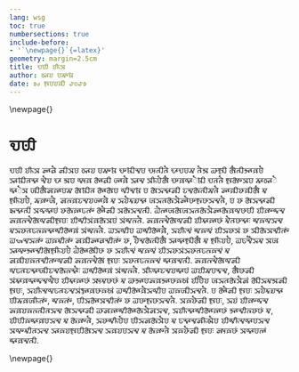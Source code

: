 ```yaml
---
lang: wsg
toc: true
numbersections: true
include-before:
- '`\newpage{}`{=latex}'
geometry: margin=2.5cm
title: 𑵮𑵺𑶋 𑵭𑶌𑶉
author: 𑵽𑶊𑵭 𑵺𑵶𑶍𑶂
date: 𑶣𑶡 𑶀𑵺𑵭𑶈𑶋 𑶢𑶠𑶢𑶣
---
```


\newpage{}

# 𑵮𑵺𑶋

𑵮𑵺𑶋 𑵭𑶌𑶉 𑶅𑶊𑵵𑶐 𑶅𑶋𑶉𑵺 𑵽𑶊𑵭 𑵺𑵶𑶍𑶂 𑵮𑶍𑶂𑶋𑵬𑵺 𑵮𑶎𑵳𑶋𑵳𑶐 𑵮𑶊𑵮𑵺𑵶 𑵳𑶐𑵸 𑵡𑶀𑶋 𑵱𑶐𑵳𑶋𑵸𑶊𑶈𑵺𑶐 𑶉𑶊𑶂𑶋𑵳𑵬𑶊 𑵬𑶐𑵭 𑵮𑶊 𑵸𑵺 𑵰𑶎𑶈 𑵱𑶊𑵵𑶋 𑶇𑶊𑶈𑶐 𑶉𑶊𑵬 𑶉𑶌𑵺𑶐𑵱𑶐 𑵮𑶍𑶈𑵰𑶊𑶐𑶂𑶋 𑵮𑵳𑵳𑶐 𑶀𑵱𑶍𑶉𑵺 𑵶𑶊𑵽𑶊𑶐 𑵰𑶊𑶐𑶉 𑶇𑶋𑵱𑶐𑶅𑶈𑶊𑵺𑵶 𑵱𑶂𑶋𑵳 𑵱𑶊𑵱𑵺 𑵰𑶋𑵬𑶂 𑵺 𑵱𑶉𑶗𑵬𑶊𑶅𑶋 𑵭𑶗𑵬𑵱𑶗𑵳𑶋𑵶𑵳𑶐 𑶅𑶊𑶈𑶋𑵭𑶊𑶈𑶋𑵱𑶐 𑵻 𑶀𑶌𑵭𑵺𑶐, 𑵶𑶗𑶈𑶍𑶇𑶐, 𑶅𑵳𑶗𑶈𑵭𑶗𑵬𑵭𑶇𑶊𑶈𑶐 𑵻 𑶉𑶗𑵭𑶐𑵻𑶗𑵼𑵬𑶊 𑶇𑶉𑶗𑵳𑵱𑶗𑶉𑶐𑶅𑶓𑵺𑶍𑶀𑶗𑵺𑶊𑶉𑶗𑵬𑵳𑶐, 𑵺 𑵭𑶊 𑵱𑶉𑶗𑵬𑶊𑶅𑶋 𑵲𑶗𑵬𑶊𑵳𑶋𑶕 𑶉𑵰𑶗𑵰𑶊𑵺𑶕 𑵭𑶊𑵱𑶗𑶈𑶊𑵺𑶗𑵳𑶍𑶕 𑵱𑶓𑶅𑶋 𑶉𑵱𑶗𑶉𑶗𑵬𑵳𑶋. 𑵧𑵳𑶊𑶇𑵱𑶇𑶉𑶗𑵳𑵱𑶗𑶉𑶐𑶅𑶊𑵱𑶗𑶈𑵰𑵺𑶊𑵺𑶋 𑵭𑶋𑶈𑶍𑵹𑶗𑵬 𑶅𑶗𑶈𑵳𑶗𑵬𑶐𑵱𑵰𑶅𑶋𑶀𑵺𑶖 𑵭𑶋𑵹𑶋𑶉𑶕𑶈𑵱𑶗𑶉𑵺𑶕 𑶉𑶕𑵹𑵳𑶗𑵳𑶐. 𑶅𑶗𑶈𑵳𑶗𑵬𑶐𑵱𑵰𑶅𑶋 𑵭𑶋𑵻𑶊𑶈𑶊𑵺𑶊𑶕 𑵻𑶐𑵳𑵺𑶊𑵬𑶊𑶖 𑵹𑶈𑶗𑵰𑶉𑶗𑵬 𑵻𑶉𑶗𑵭𑶊𑵳𑵺𑶗𑵳𑶗𑶈𑶗𑵬𑶊𑵹𑶋𑵱𑶊𑶈𑶕 𑶉𑶕𑵹𑵳𑶗𑵳𑶐. 𑵠𑶉𑶗𑵰𑶋𑵺 𑵠𑵹𑶋𑵱𑶊𑶈𑶐, 𑶉𑶗𑵭𑶌𑵬𑶕 𑵹𑶈𑶗𑵰𑶕 𑵭𑶋𑶉𑶗𑵭𑶊𑶉𑶕 𑵭𑶊 𑶉𑶋𑵱𑶗𑶉𑵬𑶋𑵳𑶍𑶕 𑵠𑵯𑶗𑵬𑶉𑶗𑵳𑶍𑶕 𑵠𑶈𑶗𑵻𑶋𑵳𑶍𑶕 𑶅𑶈𑶋𑶅𑶊𑵵𑵬𑶋𑵳𑶍𑶕 𑵭𑶊, 𑵭𑶑𑵬𑵱𑶗𑵳𑶋𑵱𑶐 𑶉𑶊𑵰𑶊𑶀𑶋𑵱𑶐 𑵻 𑶀𑶌𑵭𑵺𑶐, 𑵠𑵺𑶗𑵬𑶑𑶉𑶗𑵻 𑶉𑶇 𑶉𑶊𑵰𑶍𑵸𑶊𑵬𑶋𑵱𑶀𑶌𑵭𑵺𑶐 𑵧𑵱𑶊𑵱𑶋𑵺𑶊 𑵭𑶊 𑶉𑶗𑵭𑶌𑵬𑶕 𑵹𑶈𑶗𑵰𑶕 𑵭𑶋𑶉𑶗𑵭𑶊𑶉𑶕𑶉𑶗𑵭𑶊𑵳𑵺𑶗𑵳𑶗𑶈𑶗𑵬𑶕 𑵻 𑶅𑶈𑶋𑵭𑶈𑶗𑵳𑵬𑶋𑵳𑶍𑵰𑶅𑶋 𑶅𑶗𑶈𑵳𑶗𑵬𑶐𑵱𑶕 𑶀𑵺𑶖 𑶉𑶗𑵭𑶊𑵳𑵺𑶗𑵳𑶗𑶈𑶗𑵬𑶕 𑵹𑶊𑶈𑵬𑵳𑶋. 𑶅𑶗𑶈𑵳𑶗𑵬𑶐𑵱𑵰𑶅𑶋 𑵰𑵺𑶗𑵳𑵭𑶗𑵬𑶊𑵯𑶋𑵭𑶗𑵬𑵱𑶗𑵳𑶗𑵬𑶓𑶖 𑵠𑵹𑶋𑵱𑶊𑶈𑶕 𑶉𑶕𑵹𑵳𑶗𑵳𑶐. 𑶉𑶌𑵰𑶊𑵭𑶗𑵬𑵭𑵹𑶊𑵺𑶕 𑵠𑵭𑶋𑵶𑵺𑵬𑶗𑵬, 𑵱𑶐𑵺𑶊𑶅𑶋 𑶉𑶕𑵻𑶊𑶈𑵰𑶊𑵹𑶗𑵬𑵰𑶐𑵺 𑵭𑶋𑵻𑶊𑶈𑶊𑵺𑶊𑶕 𑶉𑶎𑵻𑵺𑶊𑵺𑶊𑶕 𑵻 𑵡𑵸𑶊𑵺𑶅𑶗𑶈𑵸𑶊𑵺𑶊𑶈𑶗𑵴𑶕 𑵭𑶋𑵺𑶑𑵭 𑶇𑶉𑶗𑵳𑵱𑶗𑶉𑶐𑶅𑶕 𑵱𑶋𑶉𑶗𑵻𑵸𑶅𑶋 𑶀𑵺𑶖, 𑶉𑶗𑵭𑶌𑵬𑵰𑵺𑶗𑵳𑵭𑶗𑵬𑶉𑶕𑵷𑶊𑶈𑵺𑶊𑶈𑶗𑵴𑶕 𑵠𑵹𑶋𑵱𑶊𑶈𑶐𑶉𑶗𑵰𑶋𑵺 𑵠𑶈𑶗𑶇𑶋𑶉𑶗𑵬𑵳𑶐.  𑵺 𑵱𑶓𑶅𑶋 𑶀𑵺𑶖 𑶉𑶗𑵭𑶐𑵻𑶗𑵼𑵬𑶊 𑵺𑶋𑵶𑶗𑶈𑶇𑶌𑵳𑶍𑶕, 𑵹𑶈𑶗𑵳𑶍𑶕, 𑵺𑶋𑶉𑶗𑵱𑶊𑶉𑵬𑶋𑵳𑶍𑶕 𑵭𑶊 𑵠𑵺𑶍𑶀𑶗𑵺𑶊𑶉𑶗𑵬𑵳𑶐. 𑶉𑶈𑶗𑵭𑶓𑶅𑶋 𑶀𑵺𑶖, 𑶉𑶗𑵭𑶕 𑵭𑶋𑶈𑶍𑵹𑶗𑵬 𑶅𑶗𑶈𑵭𑶈𑶗𑵳𑶗𑵳𑶋𑵳𑶉𑶗𑵬 𑵱𑶉𑶗𑵬𑶊𑶅𑶋 𑵡𑶅𑶈𑶊𑵹𑶋𑵱𑶊𑵱𑶗𑶉𑶐𑶅𑶉𑶗𑵬, 𑶉𑶗𑵭𑶌𑵬𑶊𑵹𑶋𑵱𑶊𑶈𑶊𑵺𑶊𑶕 𑵸𑶊𑵬𑶋𑵳𑶗𑵭𑶊𑵺𑶊𑶕 𑵻, 𑵭𑶋𑵺𑶋𑶈𑶗𑵹𑶊𑶈𑵺𑶉𑶗𑵬 𑵻 𑵱𑶗𑶈𑶍𑵳𑶐, 𑶉𑶗𑵭𑶊𑵹𑶌𑵺𑶐𑵺 𑵺𑶋𑶉𑶗𑶅𑵱𑶗𑶉𑶐𑵺 𑵻 𑵺𑶗𑵬𑶊𑵬𑶅𑶌𑵾𑶐𑵺 𑵭𑶋𑵹𑶌𑵬𑵰𑶊𑵺𑶉𑶗𑵬 𑶉𑵰𑶍𑵻𑶋𑵳𑶉𑶗𑵬 𑶉𑶊𑶈𑶗𑵭𑶀𑵺𑶋𑵱𑶉𑶗𑵬 𑶉𑶗𑶈𑵭𑵺𑶉𑶗𑵬 𑵻 𑵱𑶗𑶈𑶍𑵳𑶐 𑶉𑶈𑶗𑵭𑶓𑶅𑶋 𑶀𑵺𑶖 𑶅𑶎𑶈𑶗𑵺𑶊𑶕 𑶉𑵰𑶊𑵺𑵳𑶊𑶕 𑵹𑶊𑶈𑵬𑵳𑶋. 

\newpage{}